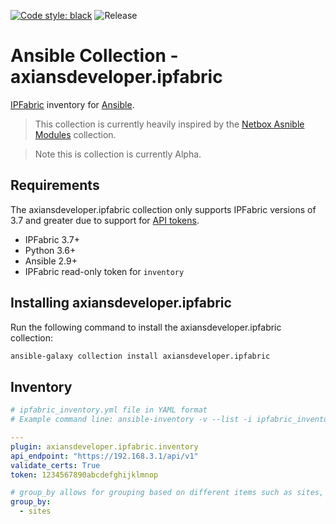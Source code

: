 [![Code style: black](https://img.shields.io/badge/code%20style-black-000000.svg)](https://github.com/ambv/black)
![Release](https://img.shields.io/github/v/release/axiansdeveloper/ansible-ipfabric)

# Ansible Collection - axiansdeveloper.ipfabric

[IPFabric](https://ipfabric.io/) inventory for [Ansible](https://github.com/ansible/ansible).

> This collection is currently heavily inspired by the [Netbox Asnible Modules](https://github.com/netbox-community/ansible_modules) collection.

> Note this is collection is currently Alpha.


## Requirements
The axiansdeveloper.ipfabric collection only supports IPFabric versions of 3.7 and greater due to support for [API tokens](https://ipfabric.atlassian.net/wiki/spaces/ND/pages/1448575064/API+tokens).

- IPFabric 3.7+
- Python 3.6+
- Ansible 2.9+
- IPFabric read-only token for `inventory`

## Installing axiansdeveloper.ipfabric

Run the following command to install the axiansdeveloper.ipfabric collection:

```bash
ansible-galaxy collection install axiansdeveloper.ipfabric
```

## Inventory

```yaml
# ipfabric_inventory.yml file in YAML format
# Example command line: ansible-inventory -v --list -i ipfabric_inventory.yml

---
plugin: axiansdeveloper.ipfabric.inventory
api_endpoint: "https://192.168.3.1/api/v1"
validate_certs: True
token: 1234567890abcdefghijklmnop

# group_by allows for grouping based on different items such as sites, vendors etc
group_by:
  - sites
```
